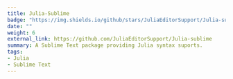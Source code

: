 ```yaml
---
title: Julia-Sublime
badge: "https://img.shields.io/github/stars/JuliaEditorSupport/Julia-sublime.svg?style=social&label=Star"
date: ""
weight: 6
external_link: https://github.com/JuliaEditorSupport/Julia-sublime
summary: A Sublime Text package providing Julia syntax suports.
tags:
- Julia
- Sublime Text
---
```

